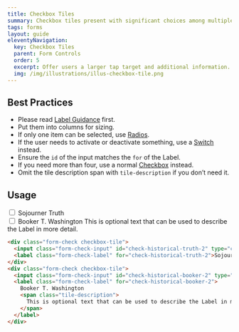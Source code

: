 ```yaml
---
title: Checkbox Tiles
summary: Checkbox tiles present with significant choices among multiple options.
tags: forms
layout: guide
eleventyNavigation:
  key: Checkbox Tiles
  parent: Form Controls
  order: 5
  excerpt: Offer users a larger tap target and additional information.
  img: /img/illustrations/illus-checkbox-tile.png
---
```


## Best Practices

- Please read [Label Guidance](/form-controls/labels-guidance) first.
- Put them into columns for sizing.
- If only one item can be selected, use [Radios](/form-controls/radios).
- If the user needs to activate or deactivate something, use a [Switch](/form-controls/switches) instead.
- Ensure the `id` of the input matches the `for` of the Label.
- If you need more than four, use a normal [Checkbox](/form-controls/checkboxes/) instead.
- Omit the tile description span with `tile-description` if you don’t need it.

## Usage

<div class="form-check checkbox-tile">
  <input class="form-check-input" id="check-historical-truth-2" type="checkbox" name="historical-figures" value="sojourner-truth" />
  <label class="form-check-label" for="check-historical-truth-2">Sojourner Truth</label>
</div>
<div class="form-check checkbox-tile">
  <input class="form-check-input" id="check-historical-booker-2" type="checkbox" name="historical-figures" value="sojourner-truth" />
  <label class="form-check-label" for="check-historical-booker-2">
    Booker T. Washington
    <span class="tile-description">This is optional text that can be used to describe the Label in more
      detail.</span>
  </label>
</div>

<!-- prettier-ignore -->
```html
<div class="form-check checkbox-tile">
  <input class="form-check-input" id="check-historical-truth-2" type="checkbox" name="historical-figures" value="sojourner-truth" />
  <label class="form-check-label" for="check-historical-truth-2">Sojourner Truth</label>
</div>
<div class="form-check checkbox-tile">
  <input class="form-check-input" id="check-historical-booker-2" type="checkbox" name="historical-figures" value="sojourner-truth" />
  <label class="form-check-label" for="check-historical-booker-2">
    Booker T. Washington
    <span class="tile-description">
      This is optional text that can be used to describe the Label in more detail.
    </span>
  </label>
</div>
```
